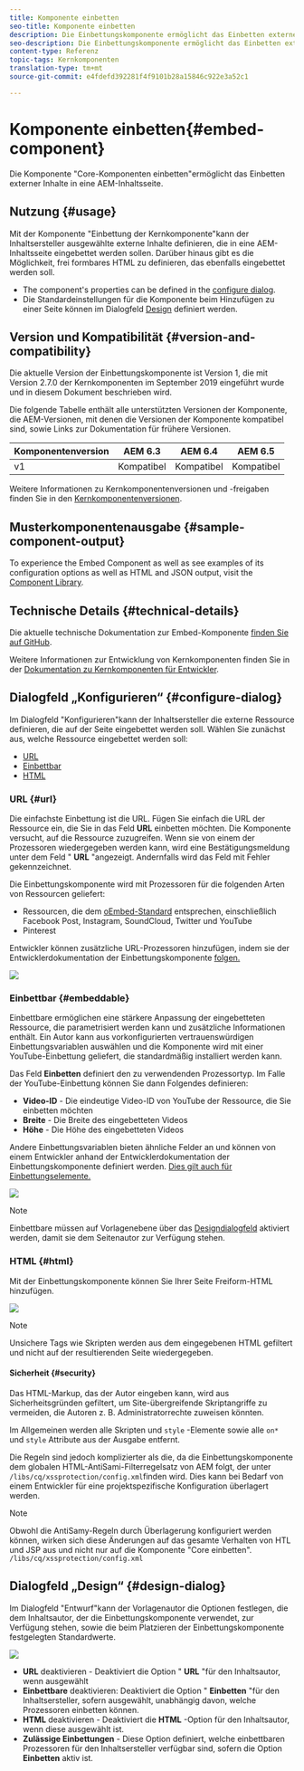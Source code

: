 ```yaml
---
title: Komponente einbetten
seo-title: Komponente einbetten
description: Die Einbettungskomponente ermöglicht das Einbetten externer Inhalte in eine AEM-Inhaltsseite.
seo-description: Die Einbettungskomponente ermöglicht das Einbetten externer Inhalte in eine AEM-Inhaltsseite.
content-type: Referenz
topic-tags: Kernkomponenten
translation-type: tm+mt
source-git-commit: e4fdefd392281f4f9101b28a15846c922e3a52c1

---
```



# Komponente einbetten{#embed-component}

Die Komponente "Core-Komponenten einbetten"ermöglicht das Einbetten externer Inhalte in eine AEM-Inhaltsseite.

## Nutzung {#usage}

Mit der Komponente "Einbettung der Kernkomponente"kann der Inhaltsersteller ausgewählte externe Inhalte definieren, die in eine AEM-Inhaltsseite eingebettet werden sollen. Darüber hinaus gibt es die Möglichkeit, frei formbares HTML zu definieren, das ebenfalls eingebettet werden soll.

* The component's properties can be defined in the [configure dialog](#configure-dialog).
* Die Standardeinstellungen für die Komponente beim Hinzufügen zu einer Seite können im Dialogfeld [Design](#design-dialog) definiert werden.

## Version und Kompatibilität {#version-and-compatibility}

Die aktuelle Version der Einbettungskomponente ist Version 1, die mit Version 2.7.0 der Kernkomponenten im September 2019 eingeführt wurde und in diesem Dokument beschrieben wird.

Die folgende Tabelle enthält alle unterstützten Versionen der Komponente, die AEM-Versionen, mit denen die Versionen der Komponente kompatibel sind, sowie Links zur Dokumentation für frühere Versionen.

| Komponentenversion | AEM 6.3 | AEM 6.4 | AEM 6.5 |
|--- |--- |--- |---|
| v1 | Kompatibel | Kompatibel | Kompatibel |

Weitere Informationen zu Kernkomponentenversionen und -freigaben finden Sie in den [Kernkomponentenversionen](versions.md).

## Musterkomponentenausgabe {#sample-component-output}

To experience the Embed Component as well as see examples of its configuration options as well as HTML and JSON output, visit the [Component Library](http://opensource.adobe.com/aem-core-wcm-components/library/embed.html).

## Technische Details {#technical-details}

Die aktuelle technische Dokumentation zur Embed-Komponente [finden Sie auf GitHub](https://github.com/adobe/aem-core-wcm-components/tree/master/content/src/content/jcr_root/apps/core/wcm/components/embed/v1/embed).

Weitere Informationen zur Entwicklung von Kernkomponenten finden Sie in der [Dokumentation zu Kernkomponenten für Entwickler](developing.md).

## Dialogfeld „Konfigurieren“ {#configure-dialog}

Im Dialogfeld "Konfigurieren"kann der Inhaltsersteller die externe Ressource definieren, die auf der Seite eingebettet werden soll. Wählen Sie zunächst aus, welche Ressource eingebettet werden soll:

* [URL](#url)
* [Einbettbar](#embeddable)
* [HTML](#html)

### URL {#url}

Die einfachste Einbettung ist die URL. Fügen Sie einfach die URL der Ressource ein, die Sie in das Feld **URL** einbetten möchten. Die Komponente versucht, auf die Ressource zuzugreifen. Wenn sie von einem der Prozessoren wiedergegeben werden kann, wird eine Bestätigungsmeldung unter dem Feld " **URL** "angezeigt. Andernfalls wird das Feld mit Fehler gekennzeichnet.

Die Einbettungskomponente wird mit Prozessoren für die folgenden Arten von Ressourcen geliefert:

* Ressourcen, die dem [oEmbed-Standard](https://oembed.com/) entsprechen, einschließlich Facebook Post, Instagram, SoundCloud, Twitter und YouTube
* Pinterest

Entwickler können zusätzliche URL-Prozessoren hinzufügen, indem sie der Entwicklerdokumentation der Einbettungskomponente [folgen.](https://github.com/adobe/aem-core-wcm-components/tree/master/content/src/content/jcr_root/apps/core/wcm/components/embed/v1/embed#extending-the-embed-component)

![](assets/screen-shot-2019-09-25-10.08.29.png)

### Einbettbar {#embeddable}

Einbettbare ermöglichen eine stärkere Anpassung der eingebetteten Ressource, die parametrisiert werden kann und zusätzliche Informationen enthält. Ein Autor kann aus vorkonfigurierten vertrauenswürdigen Einbettungsvariablen auswählen und die Komponente wird mit einer YouTube-Einbettung geliefert, die standardmäßig installiert werden kann.

Das Feld **Einbetten** definiert den zu verwendenden Prozessortyp. Im Falle der YouTube-Einbettung können Sie dann Folgendes definieren:

* **Video-ID** - Die eindeutige Video-ID von YouTube der Ressource, die Sie einbetten möchten
* **Breite** - Die Breite des eingebetteten Videos
* **Höhe** - Die Höhe des eingebetteten Videos

Andere Einbettungsvariablen bieten ähnliche Felder an und können von einem Entwickler anhand der Entwicklerdokumentation der Einbettungskomponente definiert werden. [Dies gilt auch für Einbettungselemente.](https://github.com/adobe/aem-core-wcm-components/tree/master/content/src/content/jcr_root/apps/core/wcm/components/embed/v1/embed#extending-the-embed-component)

![](assets/screen-shot-2019-09-25-10.15.00.png)

>[!NOTE]
>Einbettbare müssen auf Vorlagenebene über das [Designdialogfeld](#design-dialog) aktiviert werden, damit sie dem Seitenautor zur Verfügung stehen.

### HTML {#html}

Mit der Einbettungskomponente können Sie Ihrer Seite Freiform-HTML hinzufügen.

![](assets/screen-shot-2019-09-25-10.20.00.png)

>[!NOTE]
>Unsichere Tags wie Skripten werden aus dem eingegebenen HTML gefiltert und nicht auf der resultierenden Seite wiedergegeben.

#### Sicherheit {#security}

Das HTML-Markup, das der Autor eingeben kann, wird aus Sicherheitsgründen gefiltert, um Site-übergreifende Skriptangriffe zu vermeiden, die Autoren z. B. Administratorrechte zuweisen könnten.

Im Allgemeinen werden alle Skripten und `style` -Elemente sowie alle `on*` und `style` Attribute aus der Ausgabe entfernt.

Die Regeln sind jedoch komplizierter als die, da die Einbettungskomponente dem globalen HTML-AntiSami-Filterregelsatz von AEM folgt, der unter `/libs/cq/xssprotection/config.xml`finden wird. Dies kann bei Bedarf von einem Entwickler für eine projektspezifische Konfiguration überlagert werden.

>[!NOTE]
>Obwohl die AntiSamy-Regeln durch Überlagerung konfiguriert werden können, wirken sich diese Änderungen auf das gesamte Verhalten von HTL und JSP aus und nicht nur auf die Komponente "Core einbetten". `/libs/cq/xssprotection/config.xml`

## Dialogfeld „Design“ {#design-dialog}

Im Dialogfeld "Entwurf"kann der Vorlagenautor die Optionen festlegen, die dem Inhaltsautor, der die Einbettungskomponente verwendet, zur Verfügung stehen, sowie die beim Platzieren der Einbettungskomponente festgelegten Standardwerte.

![](assets/screen-shot-2019-09-25-10.25.28.png)

* **URL** deaktivieren - Deaktiviert die Option " **URL** "für den Inhaltsautor, wenn ausgewählt
* **Einbettbare** deaktivieren: Deaktiviert die Option " **Einbetten** "für den Inhaltsersteller, sofern ausgewählt, unabhängig davon, welche Prozessoren einbetten können.
* **HTML** deaktivieren - Deaktiviert die **HTML** -Option für den Inhaltsautor, wenn diese ausgewählt ist.
* **Zulässige Einbettungen** - Diese Option definiert, welche einbettbaren Prozessoren für den Inhaltsersteller verfügbar sind, sofern die Option **Einbetten** aktiv ist.
